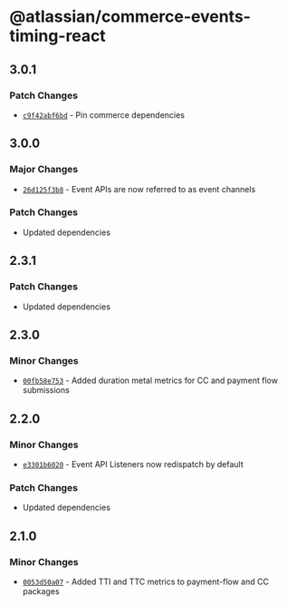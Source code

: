 # @atlassian/commerce-events-timing-react

## 3.0.1

### Patch Changes

- [`c9f42abf6bd`](https://bitbucket.org/atlassian/atlassian-frontend/commits/c9f42abf6bd) - Pin commerce dependencies

## 3.0.0

### Major Changes

- [`26d125f3b8`](https://bitbucket.org/atlassian/atlassian-frontend/commits/26d125f3b8) - Event APIs are now referred to as event channels

### Patch Changes

- Updated dependencies

## 2.3.1

### Patch Changes

- Updated dependencies

## 2.3.0

### Minor Changes

- [`00fb58e753`](https://bitbucket.org/atlassian/atlassian-frontend/commits/00fb58e753) - Added duration metal metrics for CC and payment flow submissions

## 2.2.0

### Minor Changes

- [`e3301b6020`](https://bitbucket.org/atlassian/atlassian-frontend/commits/e3301b6020) - Event API Listeners now redispatch by default

### Patch Changes

- Updated dependencies

## 2.1.0

### Minor Changes

- [`0053d50a07`](https://bitbucket.org/atlassian/atlassian-frontend/commits/0053d50a07) - Added TTI and TTC metrics to payment-flow and CC packages
